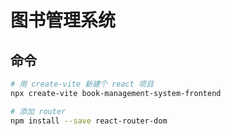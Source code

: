 # 图书管理系统


## 命令
```bash
# 用 create-vite 新建个 react 项目
npx create-vite book-management-system-frontend

# 添加 router
npm install --save react-router-dom

```
